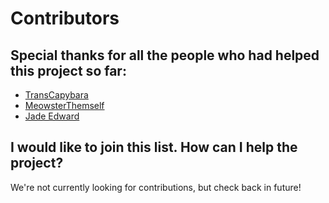 # Contributors

## Special thanks for all the people who had helped this project so far:

* [TransCapybara](https://github.com/TransCapybara)
* [MeowsterThemself](https://github.com/SpiralWebPod/spiralwebpod-website/commits?author=MeowsterThemself)
* [Jade Edward](https://github.com/jadeedward)


## I would like to join this list. How can I help the project?

We're not currently looking for contributions, but check back in future!